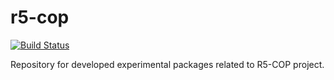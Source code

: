 # r5-cop

[![Build Status](https://travis-ci.org/robofit/r5-cop.svg)](https://travis-ci.org/robofit/r5-cop)

Repository for developed experimental packages related to R5-COP project.
